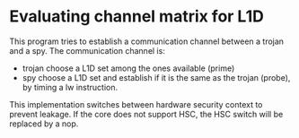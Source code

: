 # Evaluating channel matrix for L1D

This program tries to establish a communication channel between a trojan and a spy.
The communication channel is:
- trojan choose a L1D set among the ones available (prime)
- spy choose a L1D set and establish if it is the same as the trojan (probe), by timing a lw instruction.

This implementation switches between hardware security context to prevent leakage.
If the core does not support HSC, the HSC switch will be replaced by a nop.